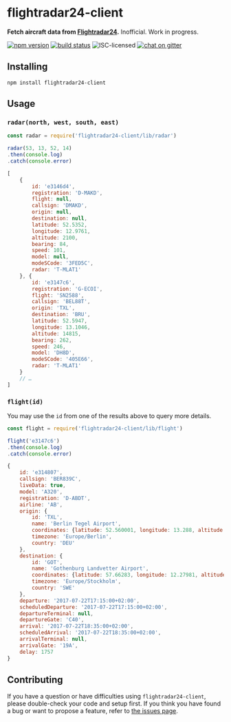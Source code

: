 # flightradar24-client

**Fetch aircraft data from [Flightradar24](https://www.flightradar24.com/).** Inofficial. Work in progress.

[![npm version](https://img.shields.io/npm/v/flightradar24-client.svg)](https://www.npmjs.com/package/flightradar24-client)
[![build status](https://img.shields.io/travis/derhuerst/flightradar24-client.svg)](https://travis-ci.org/derhuerst/flightradar24-client)
![ISC-licensed](https://img.shields.io/github/license/derhuerst/flightradar24-client.svg)
[![chat on gitter](https://badges.gitter.im/derhuerst.svg)](https://gitter.im/derhuerst)


## Installing

```shell
npm install flightradar24-client
```


## Usage

### `radar(north, west, south, east)`

```js
const radar = require('flightradar24-client/lib/radar')

radar(53, 13, 52, 14)
.then(console.log)
.catch(console.error)
```

```js
[
	{
		id: 'e3146d4',
		registration: 'D-MAKD',
		flight: null,
		callsign: 'DMAKD',
		origin: null,
		destination: null,
		latitude: 52.5352,
		longitude: 12.9761,
		altitude: 2100,
		bearing: 84,
		speed: 101,
		model: null,
		modeSCode: '3FED5C',
		radar: 'T-MLAT1'
	}, {
		id: 'e3147c6',
		registration: 'G-ECOI',
		flight: 'SN2588',
		callsign: 'BEL88T',
		origin: 'TXL',
		destination: 'BRU',
		latitude: 52.5947,
		longitude: 13.1046,
		altitude: 14815,
		bearing: 262,
		speed: 246,
		model: 'DH8D',
		modeSCode: '405E66',
		radar: 'T-MLAT1'
	}
	// …
]
```

### `flight(id)`

You may use the `id` from one of the results above to query more details.

```js
const flight = require('flightradar24-client/lib/flight')

flight('e3147c6')
.then(console.log)
.catch(console.error)
```

```js
{
	id: 'e314807',
	callsign: 'BER839C',
	liveData: true,
	model: 'A320',
	registration: 'D-ABDT',
	airline: 'AB',
	origin: {
		id: 'TXL',
		name: 'Berlin Tegel Airport',
		coordinates: {latitude: 52.560001, longitude: 13.288, altitude: 122},
		timezone: 'Europe/Berlin',
		country: 'DEU'
	},
	destination: {
		id: 'GOT',
		name: 'Gothenburg Landvetter Airport',
		coordinates: {latitude: 57.66283, longitude: 12.27981, altitude: 506},
		timezone: 'Europe/Stockholm',
		country: 'SWE'
	},
	departure: '2017-07-22T17:15:00+02:00',
	scheduledDeparture: '2017-07-22T17:15:00+02:00',
	departureTerminal: null,
	departureGate: 'C40',
	arrival: '2017-07-22T18:35:00+02:00',
	scheduledArrival: '2017-07-22T18:35:00+02:00',
	arrivalTerminal: null,
	arrivalGate: '19A',
	delay: 1757
}
```


## Contributing

If you have a question or have difficulties using `flightradar24-client`, please double-check your code and setup first. If you think you have found a bug or want to propose a feature, refer to [the issues page](https://github.com/derhuerst/flightradar24-client/issues).
